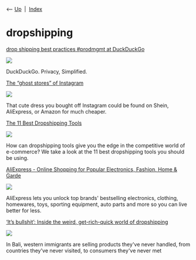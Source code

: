<div class="nav">

⟵ [Up](index.html)  \|  [Index](index.html)

</div>

# dropshipping

<div class="cards">

<div class="card">

<div class="card-title">

[drop shipping best practices \#prodmgmt at
DuckDuckGo](https://duckduckgo.com/?ia=web&q=drop+shipping+best+practices+%23prodmgmt&t=canonical)

</div>

<div class="card-image">

[![](https://duckduckgo.com/assets/icons/meta/DDG-icon_256x256.png)](https://duckduckgo.com/?ia=web&q=drop+shipping+best+practices+%23prodmgmt&t=canonical)

</div>

DuckDuckGo. Privacy, Simplified.

</div>

<div class="card">

<div class="card-title">

[The “ghost stores” of
Instagram](https://www.vox.com/the-goods/22745054/instagram-boutique-drop-shipping-ghost-stores)

</div>

<div class="card-image">

[![](https://platform.vox.com/wp-content/uploads/sites/2/chorus/uploads/chorus_asset/file/22954742/GettyImages_1282120702.jpg?quality=90&strip=all&crop=0%2C10.752726382539%2C100%2C78.494547234923&w=1200)](https://www.vox.com/the-goods/22745054/instagram-boutique-drop-shipping-ghost-stores)

</div>

That cute dress you bought off Instagram could be found on Shein,
AliExpress, or Amazon for much cheaper.

</div>

<div class="card">

<div class="card-title">

[The 11 Best Dropshipping
Tools](https://neilpatel.com/blog/dropshipping-tools)

</div>

<div class="card-image">

[![](https://neilpatel.com/wp-content/uploads/2020/11/dropshipping-tools.jpg)](https://neilpatel.com/blog/dropshipping-tools)

</div>

How can dropshipping tools give you the edge in the competitive world of
e-commerce? We take a look at the 11 best dropshipping tools you should
be using.

</div>

<div class="card">

<div class="card-title">

[AliExpress - Online Shopping for Popular Electronics, Fashion, Home &
Garde](https://www.aliexpress.com)

</div>

<div class="card-image">

[![](https://ae01.alicdn.com/kf/Sa0202ec8a96a4085962acfc27e9ffd04F/1080x1080.jpg)](https://www.aliexpress.com)

</div>

AliExpress lets you unlock top brands' bestselling electronics,
clothing, homewares, toys, sporting equipment, auto parts and more so
you can live better for less.

</div>

<div class="card">

<div class="card-title">

[‘It’s bullshit’: Inside the weird, get-rich-quick world of
dropshipping](https://www.wired.co.uk/article/dropshipping-instagram-ads)

</div>

<div class="card-image">

[![](https://media.wired.com/photos/65e713145f2286a91492cd40/191:100/w_1280,c_limit/wired-uk-default-image-1-1.jpeg)](https://www.wired.co.uk/article/dropshipping-instagram-ads)

</div>

In Bali, western immigrants are selling products they've never handled,
from countries they've never visited, to consumers they've never met

</div>

</div>
